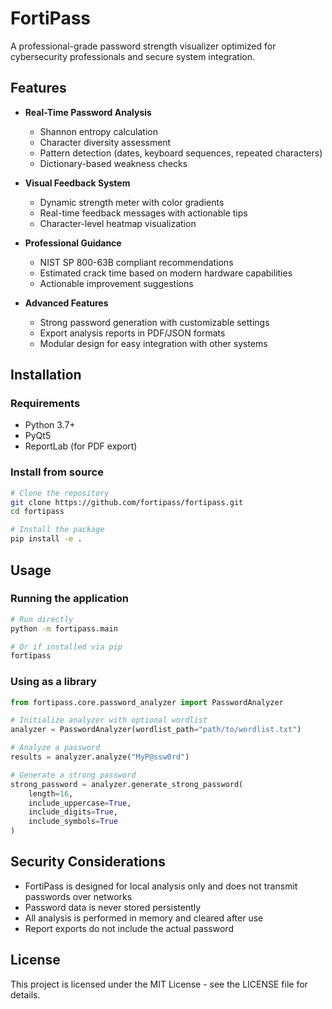 # FortiPass

A professional-grade password strength visualizer optimized for cybersecurity professionals and secure system integration.

## Features

- **Real-Time Password Analysis**
  - Shannon entropy calculation
  - Character diversity assessment
  - Pattern detection (dates, keyboard sequences, repeated characters)
  - Dictionary-based weakness checks

- **Visual Feedback System**
  - Dynamic strength meter with color gradients
  - Real-time feedback messages with actionable tips
  - Character-level heatmap visualization

- **Professional Guidance**
  - NIST SP 800-63B compliant recommendations
  - Estimated crack time based on modern hardware capabilities
  - Actionable improvement suggestions

- **Advanced Features**
  - Strong password generation with customizable settings
  - Export analysis reports in PDF/JSON formats
  - Modular design for easy integration with other systems

## Installation

### Requirements

- Python 3.7+
- PyQt5
- ReportLab (for PDF export)

### Install from source

```bash
# Clone the repository
git clone https://github.com/fortipass/fortipass.git
cd fortipass

# Install the package
pip install -e .
```

## Usage

### Running the application

```bash
# Run directly
python -m fortipass.main

# Or if installed via pip
fortipass
```

### Using as a library

```python
from fortipass.core.password_analyzer import PasswordAnalyzer

# Initialize analyzer with optional wordlist
analyzer = PasswordAnalyzer(wordlist_path="path/to/wordlist.txt")

# Analyze a password
results = analyzer.analyze("MyP@ssw0rd")

# Generate a strong password
strong_password = analyzer.generate_strong_password(
    length=16,
    include_uppercase=True,
    include_digits=True,
    include_symbols=True
)
```

## Security Considerations

- FortiPass is designed for local analysis only and does not transmit passwords over networks
- Password data is never stored persistently
- All analysis is performed in memory and cleared after use
- Report exports do not include the actual password

## License

This project is licensed under the MIT License - see the LICENSE file for details.
